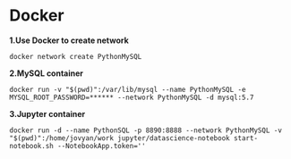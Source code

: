 # Docker 

**1.Use Docker to create network**

 `docker network create PythonMySQL`

**2.MySQL container**

`docker run -v "$(pwd)":/var/lib/mysql --name PythonMySQL -e MYSQL_ROOT_PASSWORD=****** --network PythonMySQL -d mysql:5.7`

**3.Jupyter container**

`docker run -d --name PythonSQL -p 8890:8888 --network PythonMySQL -v "$(pwd)":/home/jovyan/work jupyter/datascience-notebook start-notebook.sh --NotebookApp.token=''`